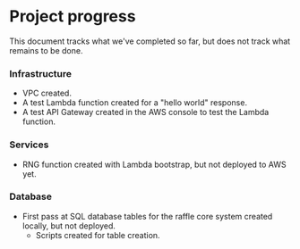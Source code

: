 # Project progress

This document tracks what we've completed so far, but does not track what remains to be done.

### Infrastructure

- VPC created.
- A test Lambda function created for a "hello world" response.
- A test API Gateway created in the AWS console to test the Lambda function.

### Services

- RNG function created with Lambda bootstrap, but not deployed to AWS yet.

### Database

- First pass at SQL database tables for the raffle core system created locally, but not deployed.
  - Scripts created for table creation.
